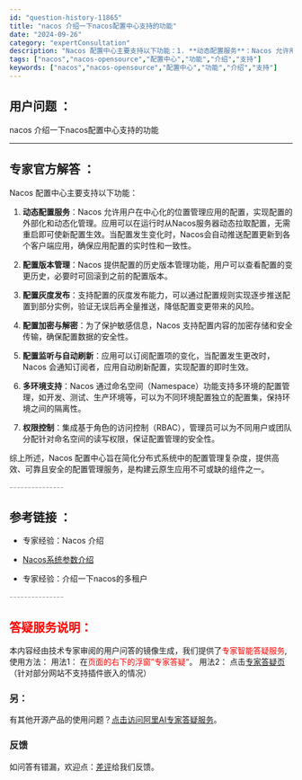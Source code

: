 ```yaml
---
id: "question-history-11865"
title: "nacos 介绍一下nacos配置中心支持的功能"
date: "2024-09-26"
category: "expertConsultation"
description: "Nacos 配置中心主要支持以下功能：1. **动态配置服务**：Nacos 允许用户在中心化的位置管理应用的配置，实现配置的外部化和动态化管理。应用可以在运行时从Nacos服务器动态拉取配置，无需重启即可使新配置生效。当配置发生变化时，Nacos会自动推送配置更新到各个客户端应用，确保应用配置的实"
tags: ["nacos","nacos-opensource","配置中心","功能","介绍","支持"]
keywords: ["nacos","nacos-opensource","配置中心","功能","介绍","支持"]
---
```


## 用户问题 ： 
 nacos 介绍一下nacos配置中心支持的功能  

---------------
## 专家官方解答 ：

Nacos 配置中心主要支持以下功能：

1. **动态配置服务**：Nacos 允许用户在中心化的位置管理应用的配置，实现配置的外部化和动态化管理。应用可以在运行时从Nacos服务器动态拉取配置，无需重启即可使新配置生效。当配置发生变化时，Nacos会自动推送配置更新到各个客户端应用，确保应用配置的实时性和一致性。

2. **配置版本管理**：Nacos 提供配置的历史版本管理功能，用户可以查看配置的变更历史，必要时可回滚到之前的配置版本。

3. **配置灰度发布**：支持配置的灰度发布能力，可以通过配置规则实现逐步推送配置到部分实例，验证无误后再全量推送，降低配置变更带来的风险。

4. **配置加密与解密**：为了保护敏感信息，Nacos 支持配置内容的加密存储和安全传输，确保配置数据的安全性。

5. **配置监听与自动刷新**：应用可以订阅配置项的变化，当配置发生更改时，Nacos 会通知订阅者，应用自动刷新配置，实现配置的即时生效。

6. **多环境支持**：Nacos 通过命名空间（Namespace）功能支持多环境的配置管理，如开发、测试、生产环境等，可以为不同环境配置独立的配置集，保持环境之间的隔离性。

7. **权限控制**：集成基于角色的访问控制（RBAC），管理员可以为不同用户或团队分配针对命名空间的读写权限，保证配置管理的安全性。

综上所述，Nacos 配置中心旨在简化分布式系统中的配置管理复杂度，提供高效、可靠且安全的配置管理服务，是构建云原生应用不可或缺的组件之一。


<font color="#949494">---------------</font> 


## 参考链接 ：

* 专家经验：Nacos 介绍 
 
 * [Nacos系统参数介绍](https://nacos.io/docs/latest/guide/admin/system-configurations)
 
 * 专家经验：介绍一下nacos的多租户 


 <font color="#949494">---------------</font> 
 


## <font color="#FF0000">答疑服务说明：</font> 

本内容经由技术专家审阅的用户问答的镜像生成，我们提供了<font color="#FF0000">专家智能答疑服务</font>,使用方法：
用法1： 在<font color="#FF0000">页面的右下的浮窗”专家答疑“</font>。
用法2： 点击[专家答疑页](https://answer.opensource.alibaba.com/docs/intro)（针对部分网站不支持插件嵌入的情况）
### 另：


有其他开源产品的使用问题？[点击访问阿里AI专家答疑服务](https://answer.opensource.alibaba.com/docs/intro)。
### 反馈
如问答有错漏，欢迎点：[差评](https://ai.nacos.io/user/feedbackByEnhancerGradePOJOID?enhancerGradePOJOId=13831)给我们反馈。
